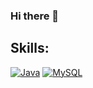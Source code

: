 ### Hi there 👋



## Skills:
[![Java](https://img.shields.io/badge/Java-FA7343?style=for-the-badge&logo=java&logoColor=orange&labelColor=white)]() 
[![MySQL](https://img.shields.io/badge/MySQL-4479A1?style=for-the-badge&logo=mysql&logoColor=white&labelColor=white)]()
